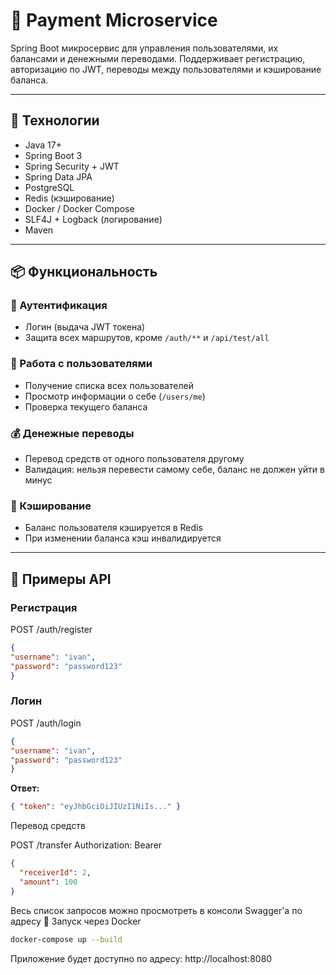 # 💸 Payment Microservice

Spring Boot микросервис для управления пользователями, их балансами и денежными переводами. Поддерживает регистрацию, авторизацию по JWT, переводы между пользователями и кэширование баланса.

---

## 🚀 Технологии

- Java 17+
- Spring Boot 3
- Spring Security + JWT
- Spring Data JPA
- PostgreSQL
- Redis (кэширование)
- Docker / Docker Compose
- SLF4J + Logback (логирование)
- Maven

---

## 📦 Функциональность

### 🔐 Аутентификация

- Логин (выдача JWT токена)
- Защита всех маршрутов, кроме `/auth/**` и `/api/test/all`

### 👥 Работа с пользователями

- Получение списка всех пользователей
- Просмотр информации о себе (`/users/me`)
- Проверка текущего баланса

### 💰 Денежные переводы

- Перевод средств от одного пользователя другому
- Валидация: нельзя перевести самому себе, баланс не должен уйти в минус

### 🚀 Кэширование

- Баланс пользователя кэшируется в Redis
- При изменении баланса кэш инвалидируется

---

## 🧪 Примеры API

### Регистрация

POST /auth/register
```json
{
"username": "ivan",
"password": "password123"
}
```

### Логин

POST /auth/login
```json
{
"username": "ivan",
"password": "password123"
}
```

**Ответ:**
```json
{ "token": "eyJhbGciOiJIUzI1NiIs..." }
```
Перевод средств

POST /transfer
Authorization: Bearer <jwt>
```json
{
  "receiverId": 2,
  "amount": 100
}
```

Весь список запросов можно просмотреть в консоли Swagger'a по адресу 
🐳 Запуск через Docker
```bash
docker-compose up --build
```

Приложение будет доступно по адресу: http://localhost:8080

